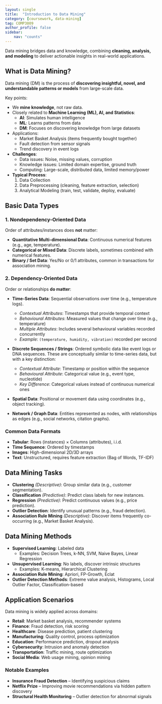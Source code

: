```yaml
---
layout: single
title:  "Introduction to Data Mining"
category: [coursework, data-mining]
tag: COMP3009
author_profile: false
sidebar:
    nav: "counts"
---
```


Data mining bridges data and knowledge, combining **cleaning, analysis, and modeling** to deliver actionable insights in real-world applications.

## What is Data Mining?

Data mining (DM) is the process of **discovering insightful, novel, and understandable patterns or models** from large-scale data.  

Key points:

- We **mine knowledge**, not raw data.
- Closely related to **Machine Learning (ML), AI, and Statistics**:
  - **AI**: Simulates human intelligence  
  - **ML**: Learns patterns from data  
  - **DM**: Focuses on discovering knowledge from large datasets
- Applications:  
  - Market Basket Analysis (items frequently bought together)  
  - Fault detection from sensor signals  
  - Trend discovery in event logs
- **Challenges**:  
  - Data issues: Noise, missing values, corruption  
  - Knowledge issues: Limited domain expertise, ground truth  
  - Computing: Large-scale, distributed data, limited memory/power
- **Typical Process**:  
  1. Data Collection  
  2. Data Preprocessing (cleaning, feature extraction, selection)  
  3. Analytical Modeling (train, test, validate, deploy, evaluate)


## Basic Data Types

### 1. Nondependency-Oriented Data
Order of attributes/instances does **not** matter:

- **Quantitative Multi-dimensional Data**: Continuous numerical features (e.g., age, temperature).  
- **Categorical or Mixed Data**: Discrete labels, sometimes combined with numerical features.  
- **Binary / Set Data**: Yes/No or 0/1 attributes, common in transactions for association mining.

### 2. Dependency-Oriented Data
Order or relationships **do matter**:

- **Time-Series Data**: Sequential observations over time (e.g., temperature logs).  
  - *Contextual Attributes*: Timestamps that provide temporal context  
  - *Behavioural Attributes*: Measured values that change over time (e.g., temperature)  
  - *Multiple Attributes*: Includes several behavioural variables recorded concurrently  
  - *Example*: `(temperature, humidity, vibration)` recorded per second

- **Discrete Sequences / Strings**: Ordered symbolic data like event logs or DNA sequences. These are conceptually similar to time-series data, but with a key distinction:
  
  - *Contextual Attribute*: Timestamp or position within the sequence
  - *Behavioural Attribute*: Categorical value (e.g., event type, nucleotide) 
  - *Key Difference*: Categorical values instead of continuous numerical ones

- **Spatial Data**: Positional or movement data using coordinates (e.g., object tracking).

- **Network / Graph Data**: Entities represented as nodes, with relationships as edges (e.g., social networks, citation graphs).


### Common Data Formats

- **Tabular**: Rows (instances) × Columns (attributes), i.i.d.  
- **Time Sequence**: Ordered by timestamps  
- **Images**: High-dimensional 2D/3D arrays  
- **Text**: Unstructured, requires feature extraction (Bag of Words, TF-IDF)


## Data Mining Tasks

- **Clustering** *(Descriptive)*: Group similar data (e.g., customer segmentation).  
- **Classification** *(Predictive)*: Predict class labels for new instances.  
- **Regression** *(Predictive)*: Predict continuous values (e.g., price prediction).  
- **Outlier Detection**: Identify unusual patterns (e.g., fraud detection).  
- **Association Rule Mining** *(Descriptive)*: Discover items frequently co-occurring (e.g., Market Basket Analysis).


## Data Mining Methods

- **Supervised Learning**: Labeled data  
  - Examples: Decision Trees, k-NN, SVM, Naive Bayes, Linear Regression  
- **Unsupervised Learning**: No labels, discover intrinsic structures  
  - Examples: K-means, Hierarchical Clustering
- **Association Rule Mining**: Apriori, FP-Growth, Eclat  
- **Outlier Detection Methods**: Extreme value analysis, Histograms, Local Outlier Factor, Classification-based


## Application Scenarios

Data mining is widely applied across domains:

- **Retail**: Market basket analysis, recommender systems  
- **Finance**: Fraud detection, risk scoring  
- **Healthcare**: Disease prediction, patient clustering  
- **Manufacturing**: Quality control, process optimization  
- **Education**: Performance prediction, dropout analysis  
- **Cybersecurity**: Intrusion and anomaly detection  
- **Transportation**: Traffic mining, route optimization  
- **Social Media**: Web usage mining, opinion mining

### Notable Examples

- **Insurance Fraud Detection** – Identifying suspicious claims  
- **Netflix Prize** – Improving movie recommendations via hidden pattern discovery  
- **Structural Health Monitoring** – Outlier detection for abnormal signals
